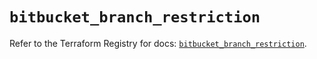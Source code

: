 # `bitbucket_branch_restriction`

Refer to the Terraform Registry for docs: [`bitbucket_branch_restriction`](https://registry.terraform.io/providers/drfaust92/bitbucket/2.50.0/docs/resources/branch_restriction).
